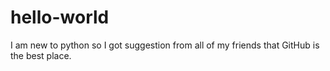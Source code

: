 # hello-world
I am new to python so I got suggestion from all of my friends that GitHub is the best place.
